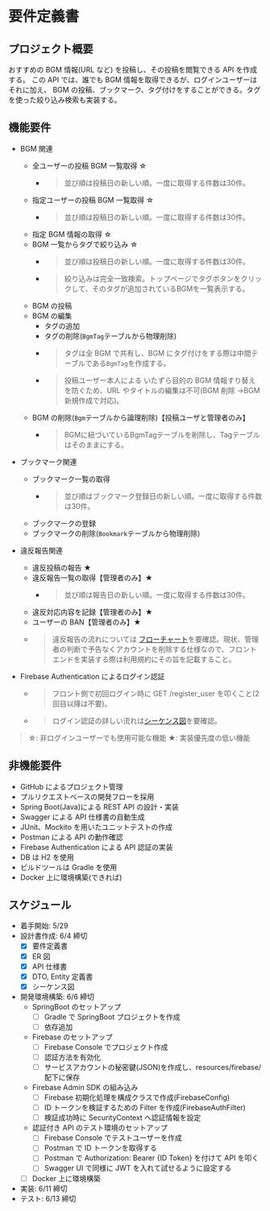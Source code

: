 # 要件定義書

## プロジェクト概要

おすすめの BGM 情報(URL など) を投稿し、その投稿を閲覧できる API を作成する。
この API では、誰でも BGM 情報を取得できるが、ログインユーザーはそれに加え、 BGM の投稿、ブックマーク、タグ付けをすることができる。タグを使った絞り込み検索も実装する。

## 機能要件

<!-- TODO: テーブルという表現は誤りのためレコードに修正。 -->
<!-- TODO: 取得操作の絞り込み条件を追記する -->
- BGM 関連

  - 全ユーザーの投稿 BGM 一覧取得 ☆
    - > 並び順は投稿日の新しい順。一度に取得する件数は30件。
  - 指定ユーザーの投稿 BGM 一覧取得 ☆
    - > 並び順は投稿日の新しい順。一度に取得する件数は30件。
  - 指定 BGM 情報の取得 ☆
  - BGM 一覧からタグで絞り込み ☆
    - > 並び順は投稿日の新しい順。一度に取得する件数は30件。
    - > 絞り込みは完全一致検索。トップページでタグボタンをクリックして、そのタグが追加されているBGMを一覧表示する。
  - BGM の投稿
  - BGM の編集
    - タグの追加
    - タグの削除(`BgmTag`テーブルから物理削除)
    - > タグは全 BGM で共有し、BGM にタグ付けをする際は中間テーブルである`BgmTag`を作成する。
    - > 投稿ユーザー本人による いたずら目的の BGM 情報すり替えを防ぐため、URL やタイトルの編集は不可(BGM 削除 →BGM 新規作成で対応)。
  - BGM の削除(`Bgm`テーブルから論理削除)【投稿ユーザと管理者のみ】
    - > BGMに紐づいているBgmTagテーブルを削除し、Tagテーブルはそのままにする。

- ブックマーク関連
  - ブックマーク一覧の取得
    - > 並び順はブックマーク登録日の新しい順。一度に取得する件数は30件。
  - ブックマークの登録
  - ブックマークの削除(`Bookmark`テーブルから物理削除)
- 違反報告関連
  - 違反投稿の報告 ★
  - 違反報告一覧の取得【管理者のみ】★
    - > 並び順は報告日の新しい順。一度に取得する件数は30件。
  - 違反対応内容を記録【管理者のみ】★
  - ユーザーの BAN【管理者のみ】★
  - > 違反報告の流れについては [フローチャート](./flowchart.md)を要確認。現状、管理者の判断で予告なくアカウントを削除する仕様なので、フロントエンドを実装する際は利用規約にその旨を記載すること。
- Firebase Authentication によるログイン認証
  - > フロント側で初回ログイン時に GET /register_user を叩くこと(2 回目以降は不要)。
  - > ログイン認証の詳しい流れは[シーケンス図](./sequence.md)を要確認。

> ☆: 非ログインユーザーでも使用可能な機能
> ★: 実装優先度の低い機能

## 非機能要件

- GitHub によるプロジェクト管理
- プルリクエストベースの開発フローを採用
- Spring Boot(Java)による REST API の設計・実装
- Swagger による API 仕様書の自動生成
- JUnit、Mockito を用いたユニットテストの作成
- Postman による API の動作確認
- Firebase Authentication による API 認証の実装
- DB は H2 を使用
- ビルドツールは Gradle を使用
- Docker 上に環境構築(できれば)

## スケジュール

- 着手開始: 5/29
- 設計書作成: 6/4 締切
  - [x] 要件定義書
  - [x] ER 図
  - [x] API 仕様書
  - [x] DTO, Entity 定義書
  - [x] シーケンス図
- 開発環境構築: 6/6 締切
  - SpringBoot のセットアップ
    - [ ] Gradle で SpringBoot プロジェクトを作成
    - [ ] 依存追加
  - Firebase のセットアップ
    - [ ] Firebase Console でプロジェクト作成
    - [ ] 認証方法を有効化
    - [ ] サービスアカウントの秘密鍵(JSON)を作成し、resources/firebase/ 配下に保存
  - Firebase Admin SDK の組み込み
    - [ ] Firebase 初期化処理を構成クラスで作成(FirebaseConfig)
    - [ ] ID トークンを検証するための Filter を作成(FirebaseAuthFilter)
    - [ ] 検証成功時に SecurityContext へ認証情報を設定
  - 認証付き API のテスト環境のセットアップ
    - [ ] Firebase Console でテストユーザーを作成
    - [ ] Postman で ID トークンを取得する
    - [ ] Postman で Authorization: Bearer {ID Token} を付けて API を叩く
    - [ ] Swagger UI で同様に JWT を入れて試せるように設定する
  - [ ] Docker 上に環境構築
- 実装: 6/11 締切
- テスト: 6/13 締切
